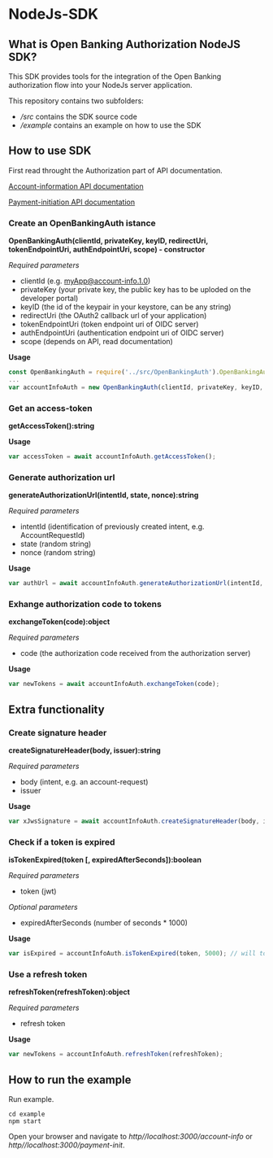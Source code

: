 # NodeJs-SDK #

## What is Open Banking Authorization NodeJS SDK? ##

This SDK provides tools for the integration of the Open Banking authorization flow into your NodeJs server application.

This repository contains two subfolders:
* */src* contains the SDK source code
* */example* contains an example on how to use the SDK

## How to use SDK ##

First read throught the Authorization part of API documentation.

[Account-information API documentation](https://portal.sandbox.mkb.hu/api-documentation/account-info-1.0)

[Payment-initiation API documentation](https://portal.sandbox.mkb.hu/api-documentation/payment-init-1.0)

### Create an OpenBankingAuth istance ###

**OpenBankingAuth(clientId, privateKey, keyID, redirectUri, tokenEndpointUri, authEndpointUri, scope) - constructor**

*Required parameters*

* clientId (e.g. myApp@account-info.1.0)
* privateKey (your private key, the public key has to be uploded on the developer portal)
* keyID (the id of the keypair in your keystore, can be any string)
* redirectUri (the OAuth2 callback url of your application)
* tokenEndpointUri (token endpoint uri of OIDC server)
* authEndpointUri (authentication endpoint uri of OIDC server)
* scope (depends on API, read documentation)

**Usage**

```javascript
const OpenBankingAuth = require('../src/OpenBankingAuth').OpenBankingAuth;
...
var accountInfoAuth = new OpenBankingAuth(clientId, privateKey, keyID, redirectUri, tokenEndpointUri, authEndpointUri, scope);
```

### Get an access-token ###

**getAccessToken():string**

**Usage**

```javascript
var accessToken = await accountInfoAuth.getAccessToken();
```

### Generate authorization url ###

**generateAuthorizationUrl(intentId, state, nonce):string**

*Required parameters*

* intentId (identification of previously created intent, e.g. AccountRequestId)
* state (random string)
* nonce (random string)

**Usage**

```javascript
var authUrl = await accountInfoAuth.generateAuthorizationUrl(intentId, state, nonce);
```

### Exhange authorization code to tokens ###

**exchangeToken(code):object**

*Required parameters*

* code (the authorization code received from the authorization server)

**Usage**

```javascript
var newTokens = await accountInfoAuth.exchangeToken(code);
```

## Extra functionality ##

### Create signature header ###

**createSignatureHeader(body, issuer):string**

*Required parameters*

* body (intent, e.g. an account-request)
* issuer

**Usage**
```javascript
var xJwsSignature = await accountInfoAuth.createSignatureHeader(body, issuer);
```

### Check if a token is expired ###

**isTokenExpired(token [, expiredAfterSeconds]):boolean**

*Required parameters*

* token (jwt)

*Optional parameters*

* expiredAfterSeconds (number of seconds * 1000)

**Usage**

```javascript
var isExpired = accountInfoAuth.isTokenExpired(token, 5000); // will token expire after five seconds?
```

### Use a refresh token ###

**refreshToken(refreshToken):object**

*Required parameters*

* refresh token

**Usage**

```javascript
var newTokens = accountInfoAuth.refreshToken(refreshToken);
```

## How to run the example ##

Run example.

```shell
cd example
npm start
```

Open your browser and navigate to *http//localhost:3000/account-info* or *http//localhost:3000/payment-init*.